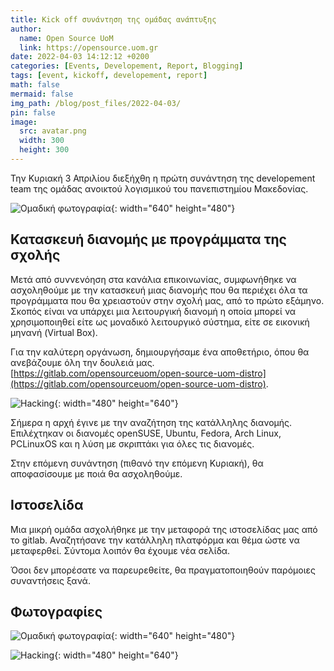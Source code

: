 ```yaml
---
title: Kick off συνάντηση της ομάδας ανάπτυξης
author:
  name: Open Source UoM
  link: https://opensource.uom.gr
date: 2022-04-03 14:12:12 +0200
categories: [Events, Developement, Report, Blogging]
tags: [event, kickoff, developement, report]
math: false
mermaid: false
img_path: /blog/post_files/2022-04-03/
pin: false
image:
  src: avatar.png
  width: 300
  height: 300
---
```



Την Κυριακή 3 Απριλίου διεξήχθη η πρώτη συνάντηση της developement team της ομάδας ανοικτού λογισμικού του πανεπιστημίου Μακεδονίας.

![Ομαδική φωτογραφία](group.jpg){: width="640" height="480"}

## Κατασκευή διανομής με προγράμματα της σχολής

Μετά από συννενόηση στα κανάλια επικοινωνίας, συμφωνήθηκε να ασχοληθούμε με την κατασκευή μιας διανομής που θα περιέχει όλα τα προγράμματα που θα χρειαστούν στην σχολή μας, από το πρώτο εξάμηνο. Σκοπός είναι να υπάρχει μια λειτουργική διανομή η οποία μπορεί να χρησιμοποιηθεί είτε ως μοναδικό λειτουργικό σύστημα, είτε σε εικονική μηνανή (Virtual Box). 

Για την καλύτερη οργάνωση, δημιουργήσαμε ένα αποθετήριο, όπου θα ανεβάζουμε όλη την δουλειά μας.
[https://gitlab.com/opensourceuom/open-source-uom-distro](https://gitlab.com/opensourceuom/open-source-uom-distro).

![Hacking](hacking1.jpg){: width="480" height="640"}

Σήμερα η αρχή έγινε με την αναζήτηση της κατάλληλης διανομής. Επιλέχτηκαν οι διανομές openSUSE, Ubuntu, Fedora, Arch Linux, PCLinuxOS και η λύση με σκριπτάκι για όλες τις διανομές.

Στην επόμενη συνάντηση (πιθανό την επόμενη Κυριακή), θα αποφασίσουμε με ποιά θα ασχοληθούμε.

## Ιστοσελίδα

Μια μικρή ομάδα ασχολήθηκε με την μεταφορά της ιστοσελίδας μας από το gitlab. Αναζητήσανε την κατάλληλη πλατφόρμα και θέμα ώστε να μεταφερθεί. Σύντομα λοιπόν θα έχουμε νέα σελίδα.

Όσοι δεν μπορέσατε να παρευρεθείτε, θα πραγματοποιηθούν παρόμοιες συναντήσεις ξανά. 

## Φωτογραφίες

![Ομαδική φωτογραφία](group-happy.jpg){: width="640" height="480"}

![Hacking](hacking2.jpg){: width="480" height="640"}

